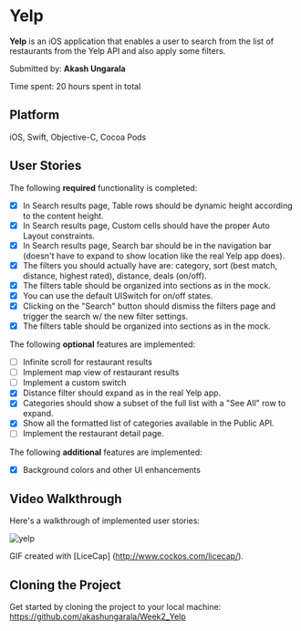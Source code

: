 # Yelp
**Yelp** is an iOS application that enables a user to search from the list of restaurants from the Yelp API and also apply some filters.

Submitted by: **Akash Ungarala**

Time spent: 20 hours spent in total

## Platform

iOS, Swift, Objective-C, Cocoa Pods

## User Stories

The following **required** functionality is completed:

- [x] In Search results page, Table rows should be dynamic height according to the content height.
- [x] In Search results page, Custom cells should have the proper Auto Layout constraints.
- [x] In Search results page, Search bar should be in the navigation bar (doesn't have to expand to show location like the real Yelp app does).
- [x] The filters you should actually have are: category, sort (best match, distance, highest rated), distance, deals (on/off).
- [x] The filters table should be organized into sections as in the mock.
- [x] You can use the default UISwitch for on/off states.
- [x] Clicking on the "Search" button should dismiss the filters page and trigger the search w/ the new filter settings.
- [x] The filters table should be organized into sections as in the mock.

The following **optional** features are implemented:

- [ ] Infinite scroll for restaurant results
- [ ] Implement map view of restaurant results
- [ ] Implement a custom switch
- [x] Distance filter should expand as in the real Yelp app.
- [x] Categories should show a subset of the full list with a "See All" row to expand.
- [x] Show all the formatted list of categories available in the Public API.
- [ ] Implement the restaurant detail page.

The following **additional** features are implemented:

- [x] Background colors and other UI enhancements

## Video Walkthrough 

Here's a walkthrough of implemented user stories:

![yelp](https://cloud.githubusercontent.com/assets/7720015/19670023/0a6c4bde-9a32-11e6-80bb-7b27ab087583.gif)

GIF created with [LiceCap] (http://www.cockos.com/licecap/).

## Cloning the Project

Get started by cloning the project to your local machine: https://github.com/akashungarala/Week2_Yelp
